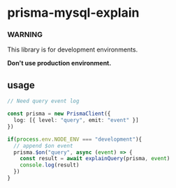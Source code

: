# prisma-mysql-explain

### WARNING
This library is for development environments.

**Don't use production environment.**

## usage

```ts
// Need query event log

const prisma = new PrismaClient({
  log: [{ level: "query", emit: "event" }]
})

if(process.env.NODE_ENV === "development"){
  // append $on event
  prisma.$on("query", async (event) => {
    const result = await explainQuery(prisma, event)
    console.log(result)
  })
}
```